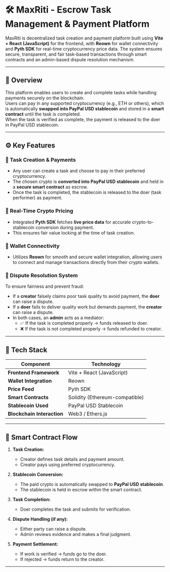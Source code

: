 # 🛠️ MaxRiti - Escrow Task Management & Payment Platform

MaxRiti is decentralized task creation and payment platform built using **Vite + React (JavaScript)** for the frontend, with **Reown** for wallet connectivity and **Pyth SDK** for real-time cryptocurrency price data. The system ensures secure, transparent, and fair task-based transactions through smart contracts and an admin-based dispute resolution mechanism.

---

## 🚀 Overview

This platform enables users to create and complete tasks while handling payments securely on the blockchain.  
Users can pay in any supported cryptocurrency (e.g., ETH or others), which is automatically **swapped into PayPal USD stablecoin** and stored in a **smart contract** until the task is completed.  
When the task is verified as complete, the payment is released to the doer in PayPal USD stablecoin.

---

## ⚙️ Key Features

### 🔸 Task Creation & Payments
- Any user can create a task and choose to pay in their preferred cryptocurrency.  
- The chosen crypto is **converted into PayPal USD stablecoin** and held in a **secure smart contract** as escrow.  
- Once the task is completed, the stablecoin is released to the doer (task performer) as payment.

### 🔸 Real-Time Crypto Pricing
- Integrated **Pyth SDK** fetches **live price data** for accurate crypto-to-stablecoin conversion during payment.  
- This ensures fair value locking at the time of task creation.

### 🔸 Wallet Connectivity
- Utilizes **Reown** for smooth and secure wallet integration, allowing users to connect and manage transactions directly from their crypto wallets.

### 🔸 Dispute Resolution System
To ensure fairness and prevent fraud:
- If a **creator** falsely claims poor task quality to avoid payment, the **doer** can raise a dispute.  
- If a **doer** fails to deliver quality work but demands payment, the **creator** can raise a dispute.  
- In both cases, an **admin** acts as a mediator:
  - ✅ If the task is completed properly → funds released to doer.  
  - ❌ If the task is not completed properly → funds refunded to creator.

---

## 🧱 Tech Stack

| Component | Technology |
|------------|-------------|
| **Frontend Framework** | Vite + React (JavaScript) |
| **Wallet Integration** | Reown |
| **Price Feed** | Pyth SDK |
| **Smart Contracts** | Solidity (Ethereum-compatible) |
| **Stablecoin Used** | PayPal USD Stablecoin |
| **Blockchain Interaction** | Web3 / Ethers.js |

---

## 🔐 Smart Contract Flow

1. **Task Creation:**  
   - Creator defines task details and payment amount.  
   - Creator pays using preferred cryptocurrency.

2. **Stablecoin Conversion:**  
   - The paid crypto is automatically swapped to **PayPal USD stablecoin**.  
   - The stablecoin is held in escrow within the smart contract.

3. **Task Completion:**  
   - Doer completes the task and submits for verification.

4. **Dispute Handling (if any):**  
   - Either party can raise a dispute.  
   - Admin reviews evidence and makes a final judgment.

5. **Payment Settlement:**  
   - If work is verified → funds go to the doer.  
   - If rejected → funds return to the creator.

---

